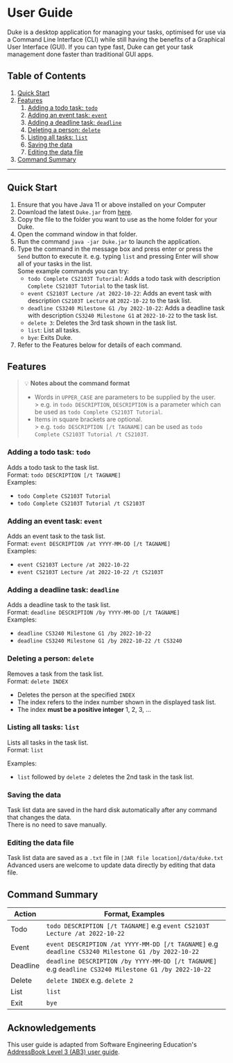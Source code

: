 # User Guide
Duke is a desktop application for managing your tasks, optimised for use via a Command Line Interface (CLI) while still 
having the benefits of a Graphical User Interface (GUI). If you can type fast, Duke can get your task management done 
faster than traditional GUI apps.

## Table of Contents
1. [Quick Start](#quick-start)
2. [Features](#features)
   1. [Adding a todo task: `todo`](#adding-a-todo-task-todo)
   2. [Adding an event task: `event`](#adding-an-event-task-event)
   3. [Adding a deadline task: `deadline`](#adding-a-deadline-task-deadline)
   4. [Deleting a person: `delete`](#deleting-a-person-delete)
   5. [Listing all tasks: `list`](#listing-all-tasks-list)
   6. [Saving the data](#saving-the-data)
   7. [Editing the data file](#editing-the-data-file)
3. [Command Summary](#command-summary)

---

## Quick Start
1. Ensure that you have Java 11 or above installed on your Computer
2. Download the latest `Duke.jar` from [here](https://github.com/sbhbenjamin/ip/releases/tag/A-Jar).
3. Copy the file to the folder you want to use as the home folder for your Duke.
4. Open the command window in that folder.
5. Run the command `java -jar Duke.jar` to launch the application.
6. Type the command in the message box and press enter or press the `Send` button to execute it. e.g. typing `list` and pressing Enter will show all of your tasks in the list.   
   Some example commands you can try:
    - `todo Complete CS2103T Tutorial`: Adds a todo task with description `Complete CS2103T Tutorial` to the task list.
    - `event CS2103T Lecture /at 2022-10-22`: Adds an event task with description `CS2103T Lecture` at `2022-10-22` to the task list.
    - `deadline CS3240 Milestone G1 /by 2022-10-22`: Adds a deadline task with description `CS3240 Milestone G1` at `2022-10-22` to the task list.
    - `delete 3`: Deletes the 3rd task shown in the task list.
    - `list`: List all tasks.
    - `bye`: Exits Duke.
7. Refer to the Features below for details of each command.

## Features
>  💡 **Notes about the command format**
> - Words in `UPPER_CASE` are parameters to be supplied by the user.  
    >   e.g. in `todo DESCRIPTION`, `DESCRIPTION` is a parameter which can be used as `todo Complete CS2103T Tutorial`.
> - Items in square brackets are optional.  
    >   e.g. `todo DESCRIPTION [/t TAGNAME]` can be used as `todo Complete CS2103T Tutorial /t CS2103T`.

### Adding a todo task: `todo`
Adds a todo task to the task list.  
Format: `todo DESCRIPTION [/t TAGNAME]`    
Examples:
- `todo Complete CS2103T Tutorial`
- `todo Complete CS2103T Tutorial /t CS2103T`

### Adding an event task: `event`
Adds an event task to the task list.  
Format: `event DESCRIPTION /at YYYY-MM-DD [/t TAGNAME]`  
Examples:
- `event CS2103T Lecture /at 2022-10-22`
- `event CS2103T Lecture /at 2022-10-22 /t CS2103T`

### Adding a deadline task: `deadline`
Adds a deadline task to the task list.  
Format: `deadline DESCRIPTION /by YYYY-MM-DD [/t TAGNAME]`  
Examples:
- `deadline CS3240 Milestone G1 /by 2022-10-22`
- `deadline CS3240 Milestone G1 /by 2022-10-22 /t CS3240`

### Deleting a person: `delete`
Removes a task from the task list.  
Format: `delete INDEX`
- Deletes the person at the specified `INDEX`
- The index refers to the index number shown in the displayed task list.
- The index **must be a positive integer** 1, 2, 3, ...

### Listing all tasks: `list`
Lists all tasks in the task list.    
Format: `list`

Examples:
- `list` followed by `delete 2` deletes the 2nd task in the task list.

### Saving the data
Task list data are saved in the hard disk automatically after any command that changes the data.  
There is no need to save manually.

### Editing the data file
Task list data are saved as a `.txt` file in `[JAR file location]/data/duke.txt`  
Advanced users are welcome to update data directly by editing that data file.

## Command Summary
| Action   | Format, Examples                                                                                       |
|----------|--------------------------------------------------------------------------------------------------------|
| Todo     | `todo DESCRIPTION [/t TAGNAME]`   e.g `event CS2103T Lecture /at 2022-10-22`                           |
| Event    | `event DESCRIPTION /at YYYY-MM-DD [/t TAGNAME]`   e.g `deadline CS3240 Milestone G1 /by 2022-10-22`    |
| Deadline | `deadline DESCRIPTION /by YYYY-MM-DD [/t TAGNAME]`   e.g `deadline CS3240 Milestone G1 /by 2022-10-22` |
| Delete   | `delete INDEX` e.g. `delete 2`                                                                         |
| List     | `list`                                                                                                 |
| Exit     | `bye`                                                                                                  |

## Acknowledgements
This user guide is adapted from Software Engineering Education's [AddressBook Level 3 (AB3) user guide](https://se-education.org/addressbook-level3/UserGuide.html#command-summary).


